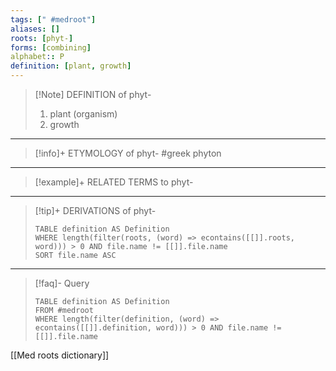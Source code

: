 ```yaml
---
tags: [" #medroot"]
aliases: []
roots: [phyt-]
forms: [combining]
alphabet:: P
definition: [plant, growth]
---
```

>[!Note] DEFINITION of phyt-
>1. plant (organism)
>2. growth
_____
>[!info]+ ETYMOLOGY of phyt-
>#greek phyton
_____
>[!example]+ RELATED TERMS to phyt-
>
_____
>[!tip]+ DERIVATIONS of phyt-
>```dataview
>TABLE definition AS Definition 
>WHERE length(filter(roots, (word) => econtains([[]].roots, word))) > 0 AND file.name != [[]].file.name
>SORT file.name ASC
>```
___
>[!faq]- Query
>```dataview
>TABLE definition AS Definition
>FROM #medroot
>WHERE length(filter(definition, (word) => econtains([[]].definition, word))) > 0 AND file.name != [[]].file.name
>```

[[Med roots dictionary]]